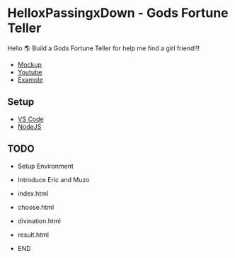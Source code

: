 # HelloxPassingxDown - Gods Fortune Teller

Hello 🌎
Build a Gods Fortune Teller for help me find a girl friend!!!

- [Mockup](https://www.figma.com/file/6p8txADploiZdCEj9liN6U/GOD%E2%80%99s-FORTUNE-TELLER?node-id=0%3A1)
- [Youtube](https://youtu.be/YQNTRIY6dsw)
- [Example](https://kayac-chang.github.io/helloxpassingxdown-gods-fortune-teller/)

## Setup

- [VS Code](https://code.visualstudio.com/)
- [NodeJS](https://nodejs.org/en/)

## TODO

- Setup Environment

- Introduce Eric and Muzo

- index.html

- choose.html

- divination.html

- result.html

- END
